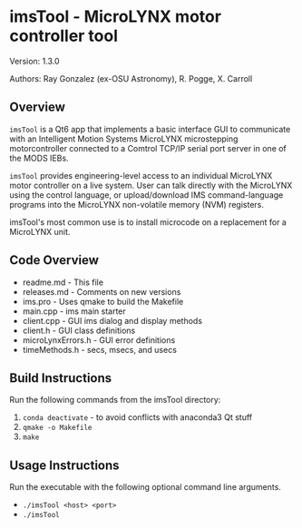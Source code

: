 # imsTool - MicroLYNX motor controller tool
Version: 1.3.0

Authors: Ray Gonzalez (ex-OSU Astronomy), R. Pogge, X. Carroll

## Overview

`imsTool` is a Qt6 app that implements a basic interface GUI to communicate with an Intelligent Motion Systems MicroLYNX microstepping motorcontroller
connected to a Comtrol TCP/IP serial port server in one of the MODS IEBs.

`imsTool` provides engineering-level access to an individual MicroLYNX motor controller on a live system.  User can talk directly 
with the MicroLYNX using the control language, or upload/download IMS command-language programs into the MicroLYNX non-volatile
memory (NVM) registers.

imsTool's most common use is to install microcode on a replacement for a MicroLYNX unit.

## Code Overview
- readme.md - This file
- releases.md - Comments on new versions
- ims.pro - Uses qmake to build the Makefile
- main.cpp - ims main starter
- client.cpp - GUI ims dialog and display methods
- client.h - GUI class definitions
- microLynxErrors.h - GUI error definitions
- timeMethods.h - secs, msecs, and usecs

## Build Instructions
Run the following commands from the imsTool directory:
1) `conda deactivate` - to avoid conflicts with anaconda3 Qt stuff
2) `qmake -o Makefile`
3) `make`

## Usage Instructions
Run the executable with the following optional command line arguments.
- `./imsTool <host> <port>`
- `./imsTool`
